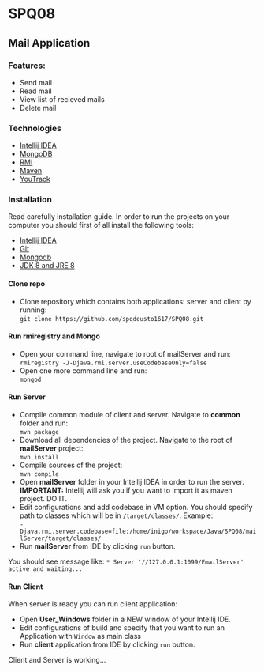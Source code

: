 # SPQ08

## Mail Application

### Features:
- Send mail
- Read mail
- View list of recieved mails
- Delete mail

### Technologies 

- [Intellij IDEA](https://www.jetbrains.com/idea/)
- [MongoDB](https://www.mongodb.com/)
- [RMI](http://docs.oracle.com/javase/7/docs/technotes/guides/rmi/hello/hello-world.html)
- [Maven](https://maven.apache.org/)
- [YouTrack](https://www.jetbrains.com/youtrack/)


### Installation

Read carefully installation guide. In order to run the projects on your computer you should first of all install the following tools:
- [Intellij IDEA](https://www.jetbrains.com/idea/)
- [Git](https://www.atlassian.com/git/tutorials/install-git)
- [Mongodb](https://docs.mongodb.com/manual/installation/)
- [JDK 8 and JRE 8](https://docs.oracle.com/javase/8/docs/technotes/guides/install/install_overview.html)


#### Clone repo

- Clone repository which contains both applications: server and client by running: <br />
`git clone https://github.com/spqdeusto1617/SPQ08.git`

#### Run rmiregistry and Mongo

- Open your command line, navigate to root of mailServer and run: <br />
`rmiregistry -J-Djava.rmi.server.useCodebaseOnly=false`
- Open one more command line and run: <br />
`mongod`

#### Run Server


- Compile common module of client and server. Navigate to **common** folder and run: <br />
`mvn package`
- Download all dependencies of the project. Navigate to the root of **mailServer** project: <br />
 `mvn install`
 - Compile sources of the project: <br />
 `mvn compile`
- Open **mailServer** folder in your Intellij IDEA in order to run the server. <br />**IMPORTANT:** Intellij will ask you if you want to import it as maven project. DO IT.
- Edit configurations and add codebase in VM option. You should specify path to classes which will be in `/target/classes/`. Example: <br />`-Djava.rmi.server.codebase=file:/home/inigo/workspace/Java/SPQ08/mailServer/target/classes/`
- Run **mailServer** from IDE by clicking `run` button.

You should see message like: 
`* Server '//127.0.0.1:1099/EmailServer' active and waiting...`

#### Run Client

When server is ready you can run client application:
- Open **User_Windows** folder in a NEW window of your Intellij IDE.
- Edit configurations of build and specify that you want to run an Application with `Window` as main class
- Run **client** application from IDE by clicking `run` button.

Client and Server is working...
